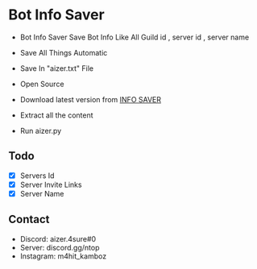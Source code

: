 # Bot Info Saver
- Bot Info Saver Save Bot Info Like All Guild id , server id , server name
- Save All Things Automatic
- Save In "aizer.txt" File
- Open Source 

- Download latest version from [INFO SAVER](https://discord.gg/ntop)
- Extract all the content
- Run aizer.py
  
## Todo
- [x] Servers Id
- [x] Server Invite Links
- [x] Server Name

## Contact
- Discord: aizer.4sure#0
- Server: discord.gg/ntop
- Instagram: m4hit_kamboz

